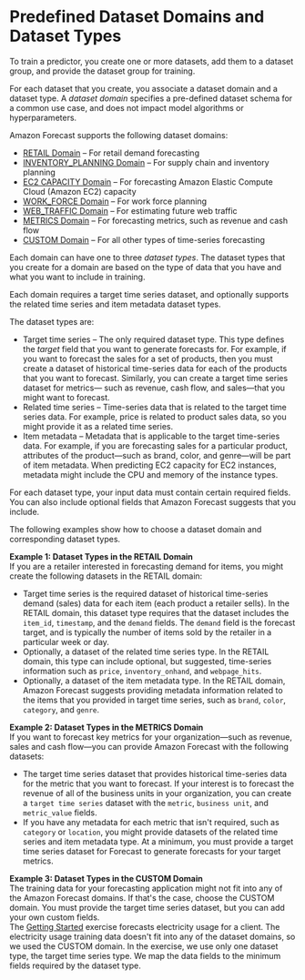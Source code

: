 # Predefined Dataset Domains and Dataset Types<a name="howitworks-domains-ds-types"></a>

To train a predictor, you create one or more datasets, add them to a dataset group, and provide the dataset group for training\.

For each dataset that you create, you associate a dataset domain and a dataset type\. A *dataset domain* specifies a pre\-defined dataset schema for a common use case, and does not impact model algorithms or hyperparameters\.

Amazon Forecast supports the following dataset domains:
+ [RETAIL Domain](retail-domain.md) – For retail demand forecasting
+ [INVENTORY\_PLANNING Domain](inv-planning-domain.md) – For supply chain and inventory planning
+ [EC2 CAPACITY Domain](ec2-capacity-domain.md) – For forecasting Amazon Elastic Compute Cloud \(Amazon EC2\) capacity 
+ [WORK\_FORCE Domain](workforce-domain.md) – For work force planning 
+ [WEB\_TRAFFIC Domain](webtraffic-domain.md) – For estimating future web traffic 
+ [METRICS Domain](metrics-domain.md) – For forecasting metrics, such as revenue and cash flow
+ [CUSTOM Domain](custom-domain.md) – For all other types of time\-series forecasting

Each domain can have one to three *dataset types*\. The dataset types that you create for a domain are based on the type of data that you have and what you want to include in training\.

Each domain requires a target time series dataset, and optionally supports the related time series and item metadata dataset types\.

The dataset types are:
+ Target time series – The only required dataset type\. This type defines the *target* field that you want to generate forecasts for\. For example, if you want to forecast the sales for a set of products, then you must create a dataset of historical time\-series data for each of the products that you want to forecast\. Similarly, you can create a target time series dataset for metrics— such as revenue, cash flow, and sales—that you might want to forecast\.
+ Related time series – Time\-series data that is related to the target time series data\. For example, price is related to product sales data, so you might provide it as a related time series\.
+ Item metadata – Metadata that is applicable to the target time\-series data\. For example, if you are forecasting sales for a particular product, attributes of the product—such as brand, color, and genre—will be part of item metadata\. When predicting EC2 capacity for EC2 instances, metadata might include the CPU and memory of the instance types\.

For each dataset type, your input data must contain certain required fields\. You can also include optional fields that Amazon Forecast suggests that you include\.

The following examples show how to choose a dataset domain and corresponding dataset types\.

**Example 1: Dataset Types in the RETAIL Domain**  
If you are a retailer interested in forecasting demand for items, you might create the following datasets in the RETAIL domain:  
+ Target time series is the required dataset of historical time\-series demand \(sales\) data for each item \(each product a retailer sells\)\. In the RETAIL domain, this dataset type requires that the dataset includes the `item_id`, `timestamp`, and the `demand` fields\. The `demand` field is the forecast target, and is typically the number of items sold by the retailer in a particular week or day\.
+ Optionally, a dataset of the related time series type\. In the RETAIL domain, this type can include optional, but suggested, time\-series information such as `price`, `inventory_onhand`, and `webpage_hits`\.
+ Optionally, a dataset of the item metadata type\. In the RETAIL domain, Amazon Forecast suggests providing metadata information related to the items that you provided in target time series, such as `brand`, `color`, `category`, and `genre`\.

**Example 2: Dataset Types in the METRICS Domain**  
If you want to forecast key metrics for your organization—such as revenue, sales and cash flow—you can provide Amazon Forecast with the following datasets:  
+ The target time series dataset that provides historical time\-series data for the metric that you want to forecast\. If your interest is to forecast the revenue of all of the business units in your organization, you can create a `target time series` dataset with the `metric`, `business unit`, and `metric_value` fields\.
+ If you have any metadata for each metric that isn't required, such as `category` or `location`, you might provide datasets of the related time series and item metadata type\.
At a minimum, you must provide a target time series dataset for Forecast to generate forecasts for your target metrics\.

**Example 3: Dataset Types in the CUSTOM Domain**  
The training data for your forecasting application might not fit into any of the Amazon Forecast domains\. If that's the case, choose the CUSTOM domain\. You must provide the target time series dataset, but you can add your own custom fields\.  
The [Getting Started](getting-started.md) exercise forecasts electricity usage for a client\. The electricity usage training data doesn't fit into any of the dataset domains, so we used the CUSTOM domain\. In the exercise, we use only one dataset type, the target time series type\. We map the data fields to the minimum fields required by the dataset type\.